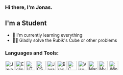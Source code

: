 ### Hi there, I'm Jonas.

## I'm a Student
- 🌱 I'm currently learning everything
- 🧙‍♂️ Gladly solve the Rubik's Cube or other problems

### Languages and Tools:

<div style="text-algin: left">
<img algin="left" alt="Java" height="30px" src="https://upload.wikimedia.org/wikipedia/de/e/e1/Java-Logo.svg">
<img algin="left" alt="Eclipse" height="30px" src="https://upload.wikimedia.org/wikipedia/commons/d/d0/Eclipse-Luna-Logo.svg">
<img algin="left" alt="HTML" height="30px" src="https://upload.wikimedia.org/wikipedia/commons/6/61/HTML5_logo_and_wordmark.svg">
<img algin="left" alt="CSS" height="30px" src="https://upload.wikimedia.org/wikipedia/commons/d/d5/CSS3_logo_and_wordmark.svg">
<img algin="left" alt="JavaScript" height="30px" src="https://upload.wikimedia.org/wikipedia/commons/9/99/Unofficial_JavaScript_logo_2.svg">
<img algin="left" alt="Brackets" height="30px" src="https://upload.wikimedia.org/wikipedia/commons/4/4c/Brackets_Icon.svg">
<img algin="left" alt="C" height="30px" src="https://upload.wikimedia.org/wikipedia/commons/3/35/The_C_Programming_Language_logo.svg">
<img algin="left" alt="Visual Studio Code" height="30px" src="https://upload.wikimedia.org/wikipedia/commons/2/2d/Visual_Studio_Code_1.18_icon.svg">
<img algin="left" alt="MariaDB" height="30px" src="https://upload.wikimedia.org/wikipedia/commons/c/c9/MariaDB_Logo.png">
<img algin="left" alt="MySQL" height="30px" src="https://upload.wikimedia.org/wikipedia/de/d/dd/MySQL_logo.svg">
<img algin="left" alt="Windows Terminal" height="30px" src="https://upload.wikimedia.org/wikipedia/commons/0/01/Windows_Terminal_Logo_256x256.png">
</div>

<!---
Jonas-hamburg/Jonas-hamburg is a ✨ special ✨ repository because its `README.md` (this file) appears on your GitHub profile.
You can click the Preview link to take a look at your changes.
--->
